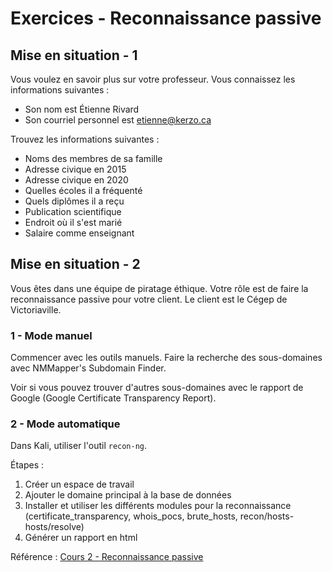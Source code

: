 # Exercices - Reconnaissance passive

## Mise en situation - 1

Vous voulez en savoir plus sur votre professeur. Vous connaissez les informations suivantes :  

-  Son nom est Étienne Rivard  
-  Son courriel personnel est etienne@kerzo.ca  

Trouvez les informations suivantes :  

- Noms des membres de sa famille  
- Adresse civique en 2015  
- Adresse civique en 2020  
- Quelles écoles il a fréquenté  
- Quels diplômes il a reçu  
- Publication scientifique  
- Endroit où il s'est marié  
- Salaire comme enseignant    

## Mise en situation - 2

Vous êtes dans une équipe de piratage éthique. Votre rôle est de faire la reconnaissance passive pour votre client. Le client est le Cégep de Victoriaville.

### 1 - Mode manuel

Commencer avec les outils manuels. Faire la recherche des sous-domaines avec NMMapper's Subdomain Finder.

Voir si vous pouvez trouver d'autres sous-domaines avec le rapport de Google (Google Certificate Transparency Report).

### 2 - Mode automatique

Dans Kali, utiliser l'outil `recon-ng`.

Étapes :  

1. Créer un espace de travail  
2. Ajouter le domaine principal à la base de données  
3. Installer et utiliser les différents modules pour la reconnaissance (certificate_transparency, whois_pocs, brute_hosts, recon/hosts-hosts/resolve)  
4. Générer un rapport en html  

Référence : [Cours 2 - Reconnaissance passive](../lecons/02_Reconnaissance_passive.md)
